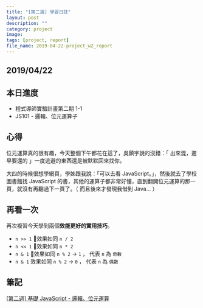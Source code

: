 ```yaml
---
title: "[第二週] 學習日誌"
layout: post
description: ""
category: project
image: 
tags: [project, report]
file_name: 2019-04-22-project_w2_report
---
```


## 2019/04/22

## 本日進度

- 程式導師實驗計畫第二期 1-1
- JS101 - 邏輯、位元運算子

## 心得
位元運算真的很有趣，今天整個下午都花在這了，吳鎮宇說的沒錯：「 出來混，遲早要還的 」一度逃避的東西還是被默默回來找你。

大四的時候很想學網頁，學姊跟我說：「可以去看 JavaScript。」，然後就去了學校圖書館找 JavaScript 的書，其他的運算子都非常好懂，直到翻開位元運算的那一頁，就沒有再翻過下一頁了。（ 而且後來才發現我借到 Java... ）

## 再看一次
再次複習今天學到兩個**效能更好的實用技巧**。

- `n >> 1` 效果如同 `n / 2`
- `n << 1` 效果如同 `n * 2`
- `n & 1` 效果如同 `n % 2` → `1` ， 代表 `n` 為 `奇數`
- `n & 1` 效果如同 `n % 2` → `0` ， 代表 `n` 為 `偶數`

## 筆記
[[第二週] 基礎 JavaScript - 邏輯、位元運算](https://yakimhsu.com/project/project_w2_Javasciprt_01.html)

